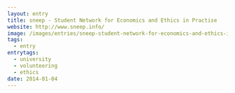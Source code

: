 ```yaml
---
layout: entry
title: sneep - Student Network for Economics and Ethics in Practise
website: http://www.sneep.info/
image: /images/entries/sneep-student-network-for-economics-and-ethics-in-practise.png
tags:
  - entry
entrytags:
  - university
  - volunteering
  - ethics
date: 2014-01-04
---
```


